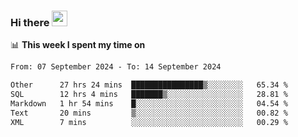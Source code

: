 ### Hi there <a href="https://www.gautamkrishnar.com/"><img src="https://media.giphy.com/media/hvRJCLFzcasrR4ia7z/giphy.gif" width="25px"></a>

📊 **This week I spent my time on**

<!--START_SECTION:waka-->

```txt
From: 07 September 2024 - To: 14 September 2024

Other      27 hrs 24 mins  ████████████████▒░░░░░░░░   65.34 %
SQL        12 hrs 4 mins   ███████▒░░░░░░░░░░░░░░░░░   28.81 %
Markdown   1 hr 54 mins    █░░░░░░░░░░░░░░░░░░░░░░░░   04.54 %
Text       20 mins         ▒░░░░░░░░░░░░░░░░░░░░░░░░   00.82 %
XML        7 mins          ░░░░░░░░░░░░░░░░░░░░░░░░░   00.29 %
```

<!--END_SECTION:waka-->

